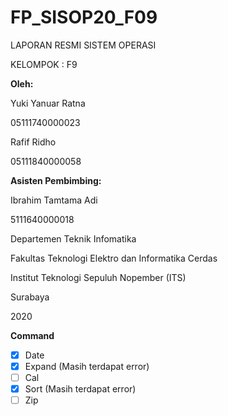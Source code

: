 # FP_SISOP20_F09
LAPORAN RESMI
SISTEM OPERASI



KELOMPOK : F9

**Oleh:**

Yuki Yanuar Ratna

05111740000023

Rafif Ridho

05111840000058

**Asisten Pembimbing:**

Ibrahim Tamtama Adi

5111640000018

Departemen Teknik Infomatika

Fakultas Teknologi Elektro dan Informatika Cerdas

Institut Teknologi Sepuluh Nopember (ITS)

Surabaya

2020

**Command**
- [x] Date
- [x] Expand (Masih terdapat error)
- [ ] Cal
- [x] Sort (Masih terdapat error)
- [ ] Zip
